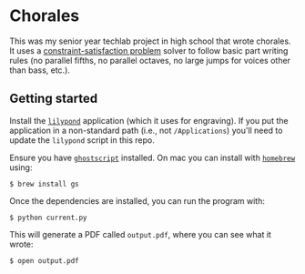 # Chorales

This was my senior year techlab project in high school that wrote chorales. It uses a [constraint-satisfaction problem](https://en.wikipedia.org/wiki/Constraint_satisfaction_problem) solver to follow basic part writing rules (no parallel fifths, no parallel octaves, no large jumps for voices other than bass, etc.).

## Getting started

Install the [`lilypond`](http://lilypond.org/) application (which it uses for engraving). If you put the application in a non-standard path (i.e., not `/Applications`) you'll need to update the `lilypond` script in this repo.

Ensure you have [`ghostscript`](http://www.ghostscript.com/) installed. On mac you can install with [`homebrew`](http://brew.sh/index.html) using:

    $ brew install gs

Once the dependencies are installed, you can run the program with:

    $ python current.py

This will generate a PDF called `output.pdf`, where you can see what it wrote:

    $ open output.pdf
